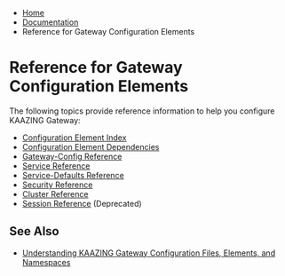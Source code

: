 -   [Home](../../index.md)
-   [Documentation](../index.md)
-   Reference for Gateway Configuration Elements

Reference for Gateway Configuration Elements 
==========================================================================

The following topics provide reference information to help you configure KAAZING Gateway:

-   [Configuration Element Index](r_conf_elementref.md)
-   [Configuration Element Dependencies](r_conf_elementdep.md)
-   [Gateway-Config Reference](r_conf_gwconfig.md)
-   [Service Reference](r_conf_service.md)
-   [Service-Defaults Reference](r_conf_serv_defs.md)
-   [Security Reference](r_conf_security.md)
-   [Cluster Reference](r_conf_cluster.md)
-   [Session Reference](r_conf_session.md) (Deprecated)

See Also
--------

-   [Understanding KAAZING Gateway Configuration Files, Elements, and Namespaces](c_conf_concepts.md)

